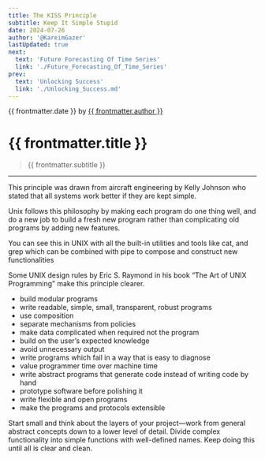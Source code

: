 ```yaml
---
title: The KISS Principle
subtitle: Keep It Simple Stupid
date: 2024-07-26
author: '@KareimGazer'
lastUpdated: true
next:
  text: 'Future Forecasting Of Time Series'
  link: './Future_Forecasting_Of_Time_Series'
prev:
  text: 'Unlocking Success'
  link: './Unlocking_Success.md'
---
```


<script setup>
  import { useData } from 'vitepress'
  const { frontmatter } = useData()
</script>

{{ frontmatter.date }} by [{{ frontmatter.author }}](https://x.com/KareimGazer)

# {{ frontmatter.title }}

> {{ frontmatter.subtitle }}

---

This principle was drawn from aircraft engineering by Kelly Johnson who stated that all systems work better if they are kept simple.

Unix follows this philosophy by making each program do one thing well, and do a new job to build a fresh new program rather than complicating old programs by adding new features.

You can see this in UNIX with all the built-in utilities and tools like cat, and grep which can be combined with pipe to compose and construct new functionalities

Some UNIX design rules by Eric S. Raymond in his book “The Art of UNIX Programming” make this principle clearer.

- build modular programs
- write readable, simple, small, transparent, robust programs
- use composition
- separate mechanisms from policies
- make data complicated when required not the program
- build on the user’s expected knowledge
- avoid unnecessary output
- write programs which fail in a way that is easy to diagnose
- value programmer time over machine time
- write abstract programs that generate code instead of writing code by hand
- prototype software before polishing it
- write flexible and open programs
- make the programs and protocols extensible

Start small and think about the layers of your project—work from general abstract concepts down to a lower level of detail. Divide complex functionality into simple functions with well-defined names. Keep doing this until all is clear and clean.
